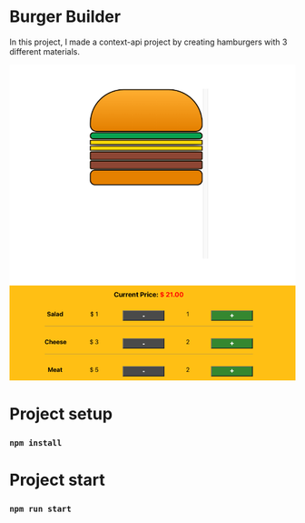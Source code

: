 # Burger Builder

In this project, I made a context-api project by creating hamburgers with 3 different materials.

<p align="center">
  <img src="/burger-builder.png" alt="burger-builder"/>
</p>


# Project setup

### `npm install`

# Project start

### `npm run start`

